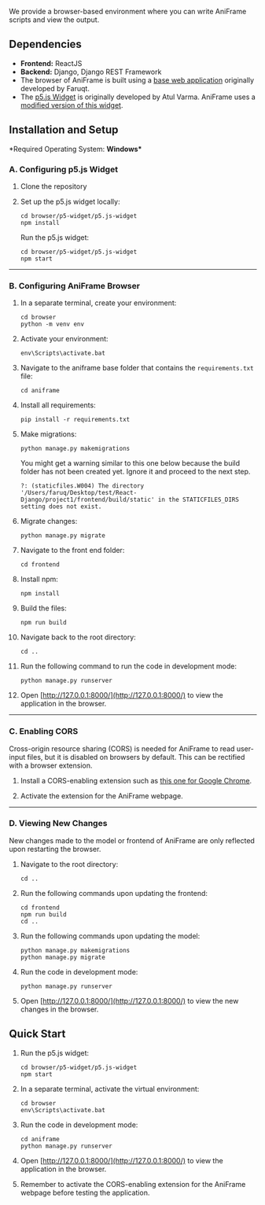 We provide a browser-based environment where you can write AniFrame scripts and view the output.

## Dependencies

-   **Frontend:** ReactJS
-   **Backend:** Django, Django REST Framework
-   The browser of AniFrame is built using a [base web application](https://github.com/Faruqt/React-Django) originally developed by Faruqt.
-   The [p5.js Widget](https://toolness.github.io/p5.js-widget) is originally developed by Atul Varma. AniFrame uses a [modified version of this widget](https://github.com/memgonzales/p5.js-widget).

## Installation and Setup

\*Required Operating System: **Windows\***

### A. Configuring p5.js Widget

1. Clone the repository
1. Set up the p5.js widget locally:

    ```
    cd browser/p5-widget/p5.js-widget
    npm install
    ```

    Run the p5.js widget:

    ```
    cd browser/p5-widget/p5.js-widget
    npm start
    ```

---

### B. Configuring AniFrame Browser

1. In a separate terminal, create your environment:
    ```
    cd browser
    python -m venv env
    ```
1. Activate your environment:
    ```
    env\Scripts\activate.bat
    ```
1. Navigate to the aniframe base folder that contains the `requirements.txt` file:
    ```
    cd aniframe
    ```
1. Install all requirements:
    ```
    pip install -r requirements.txt
    ```
1. Make migrations:

    ```
    python manage.py makemigrations
    ```

    You might get a warning similar to this one below because the build folder has not been created yet. Ignore it and proceed to the next step.

    ```WARNINGS:
    ?: (staticfiles.W004) The directory '/Users/faruq/Desktop/test/React-Django/project1/frontend/build/static' in the STATICFILES_DIRS setting does not exist.
    ```

1. Migrate changes:
    ```
    python manage.py migrate
    ```
1. Navigate to the front end folder:
    ```
    cd frontend
    ```
1. Install npm:
    ```
    npm install
    ```
1. Build the files:
    ```
    npm run build
    ```
1. Navigate back to the root directory:
    ```
    cd ..
    ```
1. Run the following command to run the code in development mode:
    ```
    python manage.py runserver
    ```
1. Open [http://127.0.0.1:8000/](http://127.0.0.1:8000/) to view the application in the browser.

---

### C. Enabling CORS

Cross-origin resource sharing (CORS) is needed for AniFrame to read user-input files, but it is disabled on browsers by default. This can be rectified with a browser extension.

1. Install a CORS-enabling extension such as [this one for Google Chrome](https://chromewebstore.google.com/detail/allow-cors-access-control/lhobafahddgcelffkeicbaginigeejlf).

1. Activate the extension for the AniFrame webpage.

---

### D. Viewing New Changes

New changes made to the model or frontend of AniFrame are only reflected upon restarting the browser.

1. Navigate to the root directory:

    ```
    cd ..
    ```

1. Run the following commands upon updating the frontend:
    ```
    cd frontend
    npm run build
    cd ..
    ```
1. Run the following commands upon updating the model:
    ```
    python manage.py makemigrations
    python manage.py migrate
    ```
1. Run the code in development mode:
    ```
    python manage.py runserver
    ```
1. Open [http://127.0.0.1:8000/](http://127.0.0.1:8000/) to view the new changes in the browser.

## Quick Start

1. Run the p5.js widget:
    ```
    cd browser/p5-widget/p5.js-widget
    npm start
    ```
1. In a separate terminal, activate the virtual environment:
    ```
    cd browser
    env\Scripts\activate.bat
    ```
1. Run the code in development mode:
    ```
    cd aniframe
    python manage.py runserver
    ```
1. Open [http://127.0.0.1:8000/](http://127.0.0.1:8000/) to view the application in the browser.

1. Remember to activate the CORS-enabling extension for the AniFrame webpage before testing the application.
